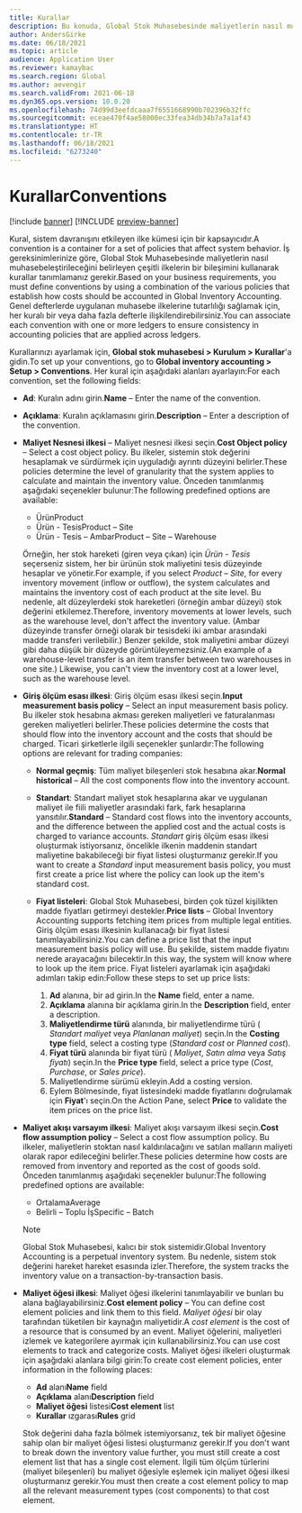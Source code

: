 ```yaml
---
title: Kurallar
description: Bu konuda, Global Stok Muhasebesinde maliyetlerin nasıl muhasebeleştirileceğini belirlemek üzere nasıl kural ayarlanacağı açıklanmıştır.
author: AndersGirke
ms.date: 06/18/2021
ms.topic: article
audience: Application User
ms.reviewer: kamaybac
ms.search.region: Global
ms.author: aevengir
ms.search.validFrom: 2021-06-18
ms.dyn365.ops.version: 10.0.20
ms.openlocfilehash: 74d99d3eefdcaaa7f6551668990b702396b32ffc
ms.sourcegitcommit: eceae470f4ae58000ec33fea34db34b7a7a1af43
ms.translationtype: HT
ms.contentlocale: tr-TR
ms.lasthandoff: 06/18/2021
ms.locfileid: "6273240"
---
```

# <a name="conventions"></a><span data-ttu-id="c1ee0-103">Kurallar</span><span class="sxs-lookup"><span data-stu-id="c1ee0-103">Conventions</span></span>

[!include [banner](../includes/banner.md)]
[!INCLUDE [preview-banner](../includes/preview-banner.md)]

<span data-ttu-id="c1ee0-104">Kural, sistem davranışını etkileyen ilke kümesi için bir kapsayıcıdır.</span><span class="sxs-lookup"><span data-stu-id="c1ee0-104">A convention is a container for a set of policies that affect system behavior.</span></span> <span data-ttu-id="c1ee0-105">İş gereksinimlerinize göre, Global Stok Muhasebesinde maliyetlerin nasıl muhasebeleştirileceğini belirleyen çeşitli ilkelerin bir bileşimini kullanarak kurallar tanımlamanız gerekir.</span><span class="sxs-lookup"><span data-stu-id="c1ee0-105">Based on your business requirements, you must define conventions by using a combination of the various policies that establish how costs should be accounted in Global Inventory Accounting.</span></span> <span data-ttu-id="c1ee0-106">Genel defterlerde uygulanan muhasebe ilkelerine tutarlılığı sağlamak için, her kuralı bir veya daha fazla defterle ilişkilendirebilirsiniz.</span><span class="sxs-lookup"><span data-stu-id="c1ee0-106">You can associate each convention with one or more ledgers to ensure consistency in accounting policies that are applied across ledgers.</span></span>

<span data-ttu-id="c1ee0-107">Kurallarınızı ayarlamak için, **Global stok muhasebesi \> Kurulum \> Kurallar**'a gidin.</span><span class="sxs-lookup"><span data-stu-id="c1ee0-107">To set up your conventions, go to **Global inventory accounting \> Setup \> Conventions**.</span></span> <span data-ttu-id="c1ee0-108">Her kural için aşağıdaki alanları ayarlayın:</span><span class="sxs-lookup"><span data-stu-id="c1ee0-108">For each convention, set the following fields:</span></span>

- <span data-ttu-id="c1ee0-109">**Ad**: Kuralın adını girin.</span><span class="sxs-lookup"><span data-stu-id="c1ee0-109">**Name** – Enter the name of the convention.</span></span>
- <span data-ttu-id="c1ee0-110">**Açıklama**: Kuralın açıklamasını girin.</span><span class="sxs-lookup"><span data-stu-id="c1ee0-110">**Description** – Enter a description of the convention.</span></span>
- <span data-ttu-id="c1ee0-111">**Maliyet Nesnesi ilkesi** – Maliyet nesnesi ilkesi seçin.</span><span class="sxs-lookup"><span data-stu-id="c1ee0-111">**Cost Object policy** – Select a cost object policy.</span></span> <span data-ttu-id="c1ee0-112">Bu ilkeler, sistemin stok değerini hesaplamak ve sürdürmek için uyguladığı ayrıntı düzeyini belirler.</span><span class="sxs-lookup"><span data-stu-id="c1ee0-112">These policies determine the level of granularity that the system applies to calculate and maintain the inventory value.</span></span> <span data-ttu-id="c1ee0-113">Önceden tanımlanmış aşağıdaki seçenekler bulunur:</span><span class="sxs-lookup"><span data-stu-id="c1ee0-113">The following predefined options are available:</span></span>

    - <span data-ttu-id="c1ee0-114">Ürün</span><span class="sxs-lookup"><span data-stu-id="c1ee0-114">Product</span></span>
    - <span data-ttu-id="c1ee0-115">Ürün - Tesis</span><span class="sxs-lookup"><span data-stu-id="c1ee0-115">Product – Site</span></span>
    - <span data-ttu-id="c1ee0-116">Ürün - Tesis – Ambar</span><span class="sxs-lookup"><span data-stu-id="c1ee0-116">Product – Site – Warehouse</span></span>

    <span data-ttu-id="c1ee0-117">Örneğin, her stok hareketi (giren veya çıkan) için *Ürün - Tesis* seçerseniz sistem, her bir ürünün stok maliyetini tesis düzeyinde hesaplar ve yönetir.</span><span class="sxs-lookup"><span data-stu-id="c1ee0-117">For example, if you select *Product – Site*, for every inventory movement (inflow or outflow), the system calculates and maintains the inventory cost of each product at the site level.</span></span> <span data-ttu-id="c1ee0-118">Bu nedenle, alt düzeylerdeki stok hareketleri (örneğin ambar düzeyi) stok değerini etkilemez.</span><span class="sxs-lookup"><span data-stu-id="c1ee0-118">Therefore, inventory movements at lower levels, such as the warehouse level, don't affect the inventory value.</span></span> <span data-ttu-id="c1ee0-119">(Ambar düzeyinde transfer örneği olarak bir tesisdeki iki ambar arasındaki madde transferi verilebilir.) Benzer şekilde, stok maliyetini ambar düzeyi gibi daha düşük bir düzeyde görüntüleyemezsiniz.</span><span class="sxs-lookup"><span data-stu-id="c1ee0-119">(An example of a warehouse-level transfer is an item transfer between two warehouses in one site.) Likewise, you can't view the inventory cost at a lower level, such as the warehouse level.</span></span>

- <span data-ttu-id="c1ee0-120">**Giriş ölçüm esası ilkesi**: Giriş ölçüm esası ilkesi seçin.</span><span class="sxs-lookup"><span data-stu-id="c1ee0-120">**Input measurement basis policy** – Select an input measurement basis policy.</span></span> <span data-ttu-id="c1ee0-121">Bu ilkeler stok hesabına akması gereken maliyetleri ve faturalanması gereken maliyetleri belirler.</span><span class="sxs-lookup"><span data-stu-id="c1ee0-121">These policies determine the costs that should flow into the inventory account and the costs that should be charged.</span></span> <span data-ttu-id="c1ee0-122">Ticari şirketlerle ilgili seçenekler şunlardır:</span><span class="sxs-lookup"><span data-stu-id="c1ee0-122">The following options are relevant for trading companies:</span></span>

    - <span data-ttu-id="c1ee0-123">**Normal geçmiş**: Tüm maliyet bileşenleri stok hesabına akar.</span><span class="sxs-lookup"><span data-stu-id="c1ee0-123">**Normal historical** – All the cost components flow into the inventory account.</span></span>
    - <span data-ttu-id="c1ee0-124">**Standart**: Standart maliyet stok hesaplarına akar ve uygulanan maliyet ile fiili maliyetler arasındaki fark, fark hesaplarına yansıtılır.</span><span class="sxs-lookup"><span data-stu-id="c1ee0-124">**Standard** – Standard cost flows into the inventory accounts, and the difference between the applied cost and the actual costs is charged to variance accounts.</span></span> <span data-ttu-id="c1ee0-125">*Standart* giriş ölçüm esası ilkesi oluşturmak istiyorsanız, öncelikle ilkenin maddenin standart maliyetine bakabileceği bir fiyat listesi oluşturmanız gerekir.</span><span class="sxs-lookup"><span data-stu-id="c1ee0-125">If you want to create a *Standard* input measurement basis policy, you must first create a price list where the policy can look up the item's standard cost.</span></span>
    - <span data-ttu-id="c1ee0-126">**Fiyat listeleri**: Global Stok Muhasebesi, birden çok tüzel kişilikten madde fiyatları getirmeyi destekler.</span><span class="sxs-lookup"><span data-stu-id="c1ee0-126">**Price lists** – Global Inventory Accounting supports fetching item prices from multiple legal entities.</span></span> <span data-ttu-id="c1ee0-127">Giriş ölçüm esası ilkesinin kullanacağı bir fiyat listesi tanımlayabilirsiniz.</span><span class="sxs-lookup"><span data-stu-id="c1ee0-127">You can define a price list that the input measurement basis policy will use.</span></span> <span data-ttu-id="c1ee0-128">Bu şekilde, sistem madde fiyatını nerede arayacağını bilecektir.</span><span class="sxs-lookup"><span data-stu-id="c1ee0-128">In this way, the system will know where to look up the item price.</span></span> <span data-ttu-id="c1ee0-129">Fiyat listeleri ayarlamak için aşağıdaki adımları takip edin:</span><span class="sxs-lookup"><span data-stu-id="c1ee0-129">Follow these steps to set up price lists:</span></span>

        1. <span data-ttu-id="c1ee0-130">**Ad** alanına, bir ad girin.</span><span class="sxs-lookup"><span data-stu-id="c1ee0-130">In the **Name** field, enter a name.</span></span>
        1. <span data-ttu-id="c1ee0-131">**Açıklama** alanına bir açıklama girin.</span><span class="sxs-lookup"><span data-stu-id="c1ee0-131">In the **Description** field, enter a description.</span></span>
        1. <span data-ttu-id="c1ee0-132">**Maliyetlendirme türü** alanında, bir maliyetlendirme türü ( *Standart maliyet* veya *Planlanan maliyet*) seçin.</span><span class="sxs-lookup"><span data-stu-id="c1ee0-132">In the **Costing type** field, select a costing type (*Standard cost* or *Planned cost*).</span></span>
        1. <span data-ttu-id="c1ee0-133">**Fiyat türü** alanında bir fiyat türü ( *Maliyet*, *Satın alma* veya *Satış fiyatı*) seçin.</span><span class="sxs-lookup"><span data-stu-id="c1ee0-133">In the **Price type** field, select a price type (*Cost*, *Purchase*, or *Sales price*).</span></span>
        1. <span data-ttu-id="c1ee0-134">Maliyetlendirme sürümü ekleyin.</span><span class="sxs-lookup"><span data-stu-id="c1ee0-134">Add a costing version.</span></span>
        1. <span data-ttu-id="c1ee0-135">Eylem Bölmesinde, fiyat listesindeki madde fiyatlarını doğrulamak için **Fiyat**'ı seçin.</span><span class="sxs-lookup"><span data-stu-id="c1ee0-135">On the Action Pane, select **Price** to validate the item prices on the price list.</span></span>

- <span data-ttu-id="c1ee0-136">**Maliyet akışı varsayım ilkesi**: Maliyet akışı varsayım ilkesi seçin.</span><span class="sxs-lookup"><span data-stu-id="c1ee0-136">**Cost flow assumption policy** – Select a cost flow assumption policy.</span></span> <span data-ttu-id="c1ee0-137">Bu ilkeler, maliyetlerin stoktan nasıl kaldırılacağını ve satılan malların maliyeti olarak rapor edileceğini belirler.</span><span class="sxs-lookup"><span data-stu-id="c1ee0-137">These policies determine how costs are removed from inventory and reported as the cost of goods sold.</span></span> <span data-ttu-id="c1ee0-138">Önceden tanımlanmış aşağıdaki seçenekler bulunur:</span><span class="sxs-lookup"><span data-stu-id="c1ee0-138">The following predefined options are available:</span></span>

    - <span data-ttu-id="c1ee0-139">Ortalama</span><span class="sxs-lookup"><span data-stu-id="c1ee0-139">Average</span></span>
    - <span data-ttu-id="c1ee0-140">Belirli – Toplu İş</span><span class="sxs-lookup"><span data-stu-id="c1ee0-140">Specific – Batch</span></span>

    > [!NOTE]
    > <span data-ttu-id="c1ee0-141">Global Stok Muhasebesi, kalıcı bir stok sistemidir.</span><span class="sxs-lookup"><span data-stu-id="c1ee0-141">Global Inventory Accounting is a perpetual inventory system.</span></span> <span data-ttu-id="c1ee0-142">Bu nedenle, sistem stok değerini hareket hareket esasında izler.</span><span class="sxs-lookup"><span data-stu-id="c1ee0-142">Therefore, the system tracks the inventory value on a transaction-by-transaction basis.</span></span>

- <span data-ttu-id="c1ee0-143">**Maliyet öğesi ilkesi**: Maliyet öğesi ilkelerini tanımlayabilir ve bunları bu alana bağlayabilirsiniz.</span><span class="sxs-lookup"><span data-stu-id="c1ee0-143">**Cost element policy** – You can define cost element policies and link them to this field.</span></span> <span data-ttu-id="c1ee0-144">*Maliyet öğesi* bir olay tarafından tüketilen bir kaynağın maliyetidir.</span><span class="sxs-lookup"><span data-stu-id="c1ee0-144">A *cost element* is the cost of a resource that is consumed by an event.</span></span> <span data-ttu-id="c1ee0-145">Maliyet öğelerini, maliyetleri izlemek ve kategorilere ayırmak için kullanabilirsiniz.</span><span class="sxs-lookup"><span data-stu-id="c1ee0-145">You can use cost elements to track and categorize costs.</span></span> <span data-ttu-id="c1ee0-146">Maliyet öğesi ilkeleri oluşturmak için aşağıdaki alanlara bilgi girin:</span><span class="sxs-lookup"><span data-stu-id="c1ee0-146">To create cost element policies, enter information in the following places:</span></span>

    - <span data-ttu-id="c1ee0-147">**Ad** alanı</span><span class="sxs-lookup"><span data-stu-id="c1ee0-147">**Name** field</span></span>
    - <span data-ttu-id="c1ee0-148">**Açıklama** alanı</span><span class="sxs-lookup"><span data-stu-id="c1ee0-148">**Description** field</span></span>
    - <span data-ttu-id="c1ee0-149">**Maliyet öğesi** listesi</span><span class="sxs-lookup"><span data-stu-id="c1ee0-149">**Cost element** list</span></span>
    - <span data-ttu-id="c1ee0-150">**Kurallar** ızgarası</span><span class="sxs-lookup"><span data-stu-id="c1ee0-150">**Rules** grid</span></span>

    <span data-ttu-id="c1ee0-151">Stok değerini daha fazla bölmek istemiyorsanız, tek bir maliyet öğesine sahip olan bir maliyet öğesi listesi oluşturmanız gerekir.</span><span class="sxs-lookup"><span data-stu-id="c1ee0-151">If you don't want to break down the inventory value further, you must still create a cost element list that has a single cost element.</span></span> <span data-ttu-id="c1ee0-152">İlgili tüm ölçüm türlerini (maliyet bileşenleri) bu maliyet öğesiyle eşlemek için maliyet öğesi ilkesi oluşturmanız gerekir.</span><span class="sxs-lookup"><span data-stu-id="c1ee0-152">You must then create a cost element policy to map all the relevant measurement types (cost components) to that cost element.</span></span>
